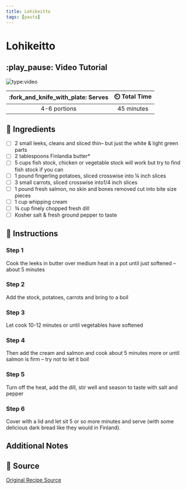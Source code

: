 ```yaml
---
title: Lohikeitto
tags: [pasta]
---
```


# Lohikeitto

## :play_pause: Video Tutorial
![type:video](https://www.youtube.com/embed/MvwZ8x-k8Uk?si=zHva9wIr31YZoMNL)

| :fork_and_knife_with_plate: Serves | :timer_clock: Total Time |
|:----------------------------------:|:-----------------------: |
| 4-6 portions | 45 minutes |

## :salt: Ingredients
- [ ] 2 small leeks, cleans and sliced thin– but just the white & light green parts
- [ ] 2 tablespoons Finlandia butter*
- [ ] 5 cups fish stock, chicken or vegetable stock will work but try to find fish stock if you can
- [ ] 1 pound fingerling potatoes, sliced crosswise into ¼ inch slices
- [ ] 3 small carrots, sliced crosswise into1/4 inch slices
- [ ] 1 pound fresh salmon, no skin and bones removed cut into bite size pieces
- [ ] 1 cup whipping cream
- [ ] ¾ cup finely chopped fresh dill
- [ ] Kosher salt & fresh ground pepper to taste

## :pencil: Instructions

### Step 1
Cook the leeks in butter over medium heat in a pot until just softened – about 5 minutes
### Step 2
Add the stock, potatoes, carrots and bring to a boil
### Step 3
Let cook 10-12 minutes or until vegetables have softened
### Step 4
Then add the cream and salmon and cook about 5 minutes more or until salmon is firm – try not to let it boil
### Step 5
Turn off the heat, add the dill, stir well and season to taste with salt and pepper
### Step 6
Cover with a lid and let sit 5 or so more minutes and serve (with some delicious dark bread like they would in Finland).

## Additional Notes

## :link: Source
[Original Recipe Source](https://www.thecookingguy.com/cookbook/2016/10/12/salmon-soup-finland-finlandia-butter-recipe)
